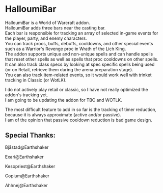 # HalloumiBar

HalloumiBar is a World of Warcraft addon.<br />
HalloumiBar adds three bars near the casting bar.<br />
Each bar is responsible for tracking an array of selected in-game events for the player, party, and enemy characters.<br />
You can track procs, buffs, debuffs, cooldowns, and other special events such as a Warrior's Revenge proc in Wrath of the Lich King.<br />
The addon supports unique and non-unique spells and can handle spells that reset other spells as well as spells that proc cooldowns on other spells.<br />
It can also track class specs by looking at spec specific spells being used (or on Retail, retrieve them during the arena preparation stage).<br />
You can also track item-related events, so it would work well with trinket tracking in Classic (or WotLK). <br />

I do not actively play retail or classic, so I have not really optimized the addon's tracking yet. <br />
I am going to be updating the addon for TBC and WOTLK. <br />

The most difficult feature to add in so far is the tracking of timer reduction, because it is always approximate (active and/or passive).<br />
I am of the opinion that passive cooldown reduction is bad game design.<br />

## Special Thanks:

Bjåstad@Earthshaker

Exari@Earthshaker

Kesopriest@Earthshaker

Copium@Earthshaker

Ahhnej@Earthshaker
